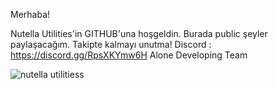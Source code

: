 Merhaba!

Nutella Utilities'in GITHUB'una hoşgeldin. Burada public şeyler paylaşacağım. Takipte kalmayı unutma!
Discord : https://discord.gg/RpsXKYmw6H
Alone Developing Team

![nutella utilitiess](https://user-images.githubusercontent.com/100966925/164894951-158abb46-680f-4809-af4f-ae2dc5ecd423.gif)
